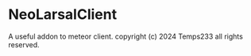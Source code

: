 # NeoLarsalClient
A useful addon to meteor client.
copyright (c) 2024 Temps233 all rights reserved.
